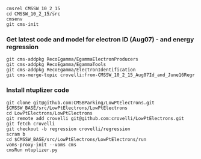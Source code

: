 ```
cmsrel CMSSW_10_2_15
cd CMSSW_10_2_15/src
cmsenv
git cms-init
```

### Get latest code and model for electron ID (Aug07) - and energy regression
```
git cms-addpkg RecoEgamma/EgammaElectronProducers
git cms-addpkg RecoEgamma/EgammaTools
git cms-addpkg RecoEgamma/ElectronIdentification
git cms-merge-topic crovelli:from-CMSSW_10_2_15_Aug07Id_and_June16Regr
```

### Install ntuplizer code
```
git clone git@github.com:CMSBParking/LowPtElectrons.git $CMSSW_BASE/src/LowPtElectrons/LowPtElectrons 
cd LowPtElectrons/LowPtElectrons
git remote add crovelli git@github.com:crovelli/LowPtElectrons.git
git fetch crovelli
git checkout -b regression crovelli/regression
scram b
cd $CMSSW_BASE/src/LowPtElectrons/LowPtElectrons/run
voms-proxy-init --voms cms
cmsRun ntuplizer.py 
```
